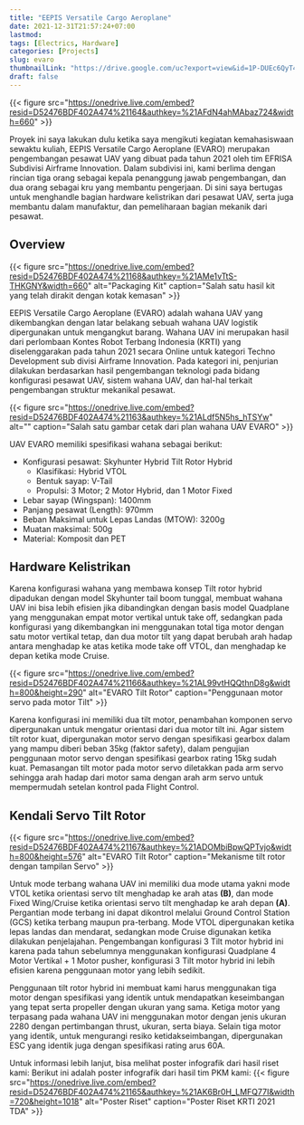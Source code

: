 ```yaml
---
title: "EEPIS Versatile Cargo Aeroplane"
date: 2021-12-31T21:57:24+07:00
lastmod:
tags: [Electrics, Hardware]
categories: [Projects]
slug: evaro
thumbnailLink: "https://drive.google.com/uc?export=view&id=1P-DUEc6QyT4zjn734WHlQbyj8-NFKdlK"
draft: false
---
```


{{< figure
    src="https://onedrive.live.com/embed?resid=D52476BDF402A474%21164&authkey=%21AFdN4ahMAbaz724&width=660"
    >}}

Proyek ini saya lakukan dulu ketika saya mengikuti kegiatan kemahasiswaan sewaktu kuliah, EEPIS Versatile Cargo Aeroplane (EVARO) merupakan pengembangan pesawat UAV yang dibuat pada tahun 2021 oleh tim EFRISA Subdivisi Airframe Innovation. Dalam subdivisi ini, kami berlima dengan rincian tiga orang sebagai kepala penanggung jawab pengembangan, dan dua orang sebagai kru yang membantu pengerjaan. Di sini saya bertugas untuk menghandle bagian hardware kelistrikan dari pesawat UAV, serta juga membantu dalam manufaktur, dan pemeliharaan bagian mekanik dari pesawat.

## Overview

{{< figure
    src="https://onedrive.live.com/embed?resid=D52476BDF402A474%21168&authkey=%21AMe1vTtS-THKGNY&width=660"
    alt="Packaging Kit"
    caption="Salah satu hasil kit yang telah dirakit dengan kotak kemasan"
    >}}

EEPIS Versatile Cargo Aeroplane (EVARO) adalah wahana UAV yang dikembangkan dengan latar belakang sebuah wahana UAV logistik dipergunakan untuk mengangkut barang. Wahana UAV ini merupakan hasil dari perlombaan Kontes Robot Terbang Indonesia (KRTI) yang diselenggarakan pada tahun 2021 secara Online untuk kategori Techno Development sub divisi Airframe Innovation. Pada kategori ini, penjurian dilakukan berdasarkan hasil pengembangan teknologi pada bidang konfigurasi pesawat UAV, sistem wahana UAV, dan hal-hal terkait pengembangan struktur mekanikal pesawat.

{{< figure
    src="https://onedrive.live.com/embed?resid=D52476BDF402A474%21163&authkey=%21ALdf5N5hs_hTSYw"
    alt=""
    caption="Salah satu gambar cetak dari plan wahana UAV EVARO"
    >}}

UAV EVARO memiliki spesifikasi wahana sebagai berikut:
+ Konfigurasi pesawat: Skyhunter Hybrid Tilt Rotor Hybrid
  + Klasifikasi: Hybrid VTOL
  + Bentuk sayap: V-Tail
  + Propulsi: 3 Motor; 2 Motor Hybrid, dan 1 Motor Fixed
+ Lebar sayap (Wingspan): 1400mm
+ Panjang pesawat (Length): 970mm
+ Beban Maksimal untuk Lepas Landas (MTOW): 3200g
+ Muatan maksimal: 500g
+ Material: Komposit dan PET

## Hardware Kelistrikan

Karena konfigurasi wahana yang membawa konsep Tilt rotor hybrid dipadukan dengan model Skyhunter tail boom tunggal, membuat wahana UAV ini bisa lebih efisien jika dibandingkan dengan basis model Quadplane yang menggunakan empat motor vertikal untuk take off, sedangkan pada konfigurasi yang dikembangkan ini menggunakan total tiga motor dengan satu motor vertikal tetap, dan dua motor tilt yang dapat berubah arah hadap antara menghadap ke atas ketika mode take off VTOL, dan menghadap ke depan ketika mode Cruise.

{{< figure
    src="https://onedrive.live.com/embed?resid=D52476BDF402A474%21166&authkey=%21AL99vtHQQthnD8g&width=800&height=290"
    alt="EVARO Tilt Rotor"
    caption="Penggunaan motor servo pada motor Tilt"
    >}}

Karena konfigurasi ini memiliki dua tilt motor, penambahan komponen servo dipergunakan untuk mengatur orientasi dari dua motor tilt ini. Agar sistem tilt rotor kuat, dipergunakan motor servo dengan spesifikasi gearbox dalam yang mampu diberi beban 35kg (faktor safety), dalam pengujian penggunaan motor servo dengan spesifikasi gearbox rating 15kg sudah kuat. Pemasangan tilt motor pada motor servo diletakkan pada arm servo sehingga arah hadap dari motor sama dengan arah arm servo untuk mempermudah setelan kontrol pada Flight Control.

## Kendali Servo Tilt Rotor

{{< figure
    src="https://onedrive.live.com/embed?resid=D52476BDF402A474%21167&authkey=%21ADOMbiBpwQPTvjo&width=800&height=576"
    alt="EVARO Tilt Rotor"
    caption="Mekanisme tilt rotor dengan tampilan Servo"
    >}}

Untuk mode terbang wahana UAV ini memiliki dua mode utama yakni mode VTOL ketika orientasi servo tilt menghadap ke arah atas **(B)**, dan mode Fixed Wing/Cruise ketika orientasi servo tilt menghadap ke arah depan **(A)**. Pergantian mode terbang ini dapat dikontrol melalui Ground Control Station (GCS) ketika terbang maupun pra-terbang. Mode VTOL dipergunakan ketika lepas landas dan mendarat, sedangkan mode Cruise digunakan ketika dilakukan penjelajahan. Pengembangan konfigurasi 3 Tilt motor hybrid ini karena pada tahun sebelumnya menggunakan konfigurasi Quadplane 4 Motor Vertikal + 1 Motor pusher, konfigurasi 3 Tilt motor hybrid ini lebih efisien karena penggunaan motor yang lebih sedikit.

Penggunaan tilt rotor hybrid ini membuat kami harus menggunakan tiga motor dengan spesifikasi yang identik untuk mendapatkan keseimbangan yang tepat serta propeller dengan ukuran yang sama. Ketiga motor yang terpasang pada wahana UAV ini menggunakan motor dengan jenis ukuran 2280 dengan pertimbangan thrust, ukuran, serta biaya. Selain tiga motor yang identik, untuk mengurangi resiko ketidakseimbangan, dipergunakan ESC yang identik juga dengan spesifikasi rating arus 60A.

Untuk informasi lebih lanjut, bisa melihat poster infografik dari hasil riset kami:
Berikut ini adalah poster infografik dari hasil tim PKM kami:
{{< figure
    src="https://onedrive.live.com/embed?resid=D52476BDF402A474%21165&authkey=%21AK6Br0H_LMFQ77I&width=720&height=1018"
    alt="Poster Riset"
    caption="Poster Riset KRTI 2021 TDA"
    >}}